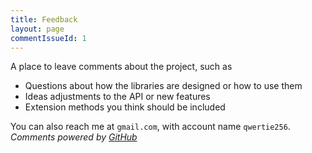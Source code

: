 ```yaml
---
title: Feedback
layout: page
commentIssueId: 1
---
```

A place to leave comments about the project, such as

- Questions about how the libraries are designed or how to use them
- Ideas adjustments to the API or new features
- Extension methods you think should be included

You can also reach me at `gmail.com`, with account name `qwertie256`.<br/>
_Comments powered by [GitHub](http://loyc.net/2014/blogging-on-github.html#section_4)_